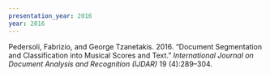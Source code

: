 ```yaml
---
presentation_year: 2016
year: 2016
---
```


Pedersoli, Fabrizio, and George Tzanetakis. 2016. “Document Segmentation and Classification into Musical Scores and Text.” <i>International Journal on Document Analysis and Recognition (IJDAR)</i> 19 (4):289–304.